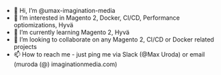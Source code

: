 - 👋 Hi, I’m @umax-imagination-media
- 👀 I’m interested in Magento 2, Docker, CI/CD, Performance optiomizations, Hyvä
- 🌱 I’m currently learning Magento 2, Hyvä
- 💞️ I’m looking to collaborate on any Magento 2, CI/CD or Docker related projects
- 📫 How to reach me  - just ping me via Slack (@Max Uroda) or email (muroda (@) imaginationmedia.com)

<!---
umax-imagination-media/umax-imagination-media is a ✨ special ✨ repository because its `README.md` (this file) appears on your GitHub profile.
You can click the Preview link to take a look at your changes.
--->
